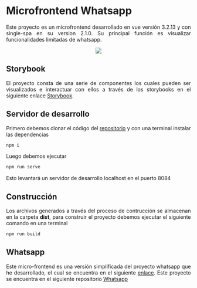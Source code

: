 # Microfrontend Whatsapp

<p style='text-align: justify;'> Este proyecto es un microfrontend desarrollado en vue versión 3.2.13 y con single-spa en su version 2.1.0. Su principal función es visualizar funcionalidades limitadas de whatsapp. </p>

<p align="center">
    <img src="https://hme-mf-resources.netlify.app/src/assets/hme-mf-resources/images/mf-whatsapp.png"/>
</p>

## Storybook

<p style='text-align: justify;'> El proyecto consta de una serie de componentes los cuales pueden ser visualizados e interactuar con ellos a través de los storybooks en el siguiente enlace <a href="https://storybook-mf-whatsapp.netlify.app">Storybook</a>.</p> 

## Servidor de desarrollo

<p style='text-align: justify;'> Primero debemos clonar el código del <a href="https://github.com/lamatcalderon/mf-whatsapp">repositorio</a> y con una terminal instalar las dependencias</p> 

```sh
npm i
```

<p style='text-align: justify;'> Luego debemos ejecutar</p> 

```sh
npm run serve
```

<p style='text-align: justify;'> Esto levantará un servidor de desarrollo localhost en el puerto 8084 </p> 


## Construcción

<p style='text-align: justify;'> Los archivos generados a través del proceso de contrucción se almacenan en la carpeta <strong>dist</strong>, para construir el proyecto debemos ejecutar el siguiente comando en una terminal</p> 


```sh
npm run build
```

## Whatsapp
<p style='text-align: justify;'> Este micro-frontend es una versión simplificada del proyecto whatsapp que he desarrollado, el cual se encuentra en el siguiente <a href="https://lma-mf-whatsapp.netlify.app">enlace</a>. Este proyecto se encuentra en el siguiente repositorio <a href="https://github.com/lamatcalderon/whtasapp">Whatsapp</a></p> 